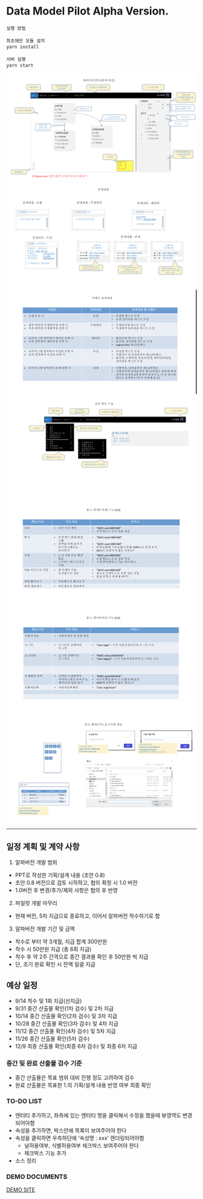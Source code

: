 # Data Model Pilot Alpha Version.
 
```
실행 방법 

최초에만 모듈 설치
yarn install

서버 실행
yarn start

```

![Data Model Pilot](./public/img/data_model_img.png)
![Data Model Pilot Detail_2](./public/img/data_model_img2.png)
![Data Model Pilot Detail_3](./public/img/data_model_img3.png)
![Data Model Pilot Detail_4](./public/img/data_model_img4.png)
![Data Model Pilot Detail_5](./public/img/data_model_img5.png)
![Data Model Pilot Detail_6](./public/img/data_model_img6.png)
![Data Model Pilot Detail_7](./public/img/data_model_img7.png)



---

## 일정 계획 및 계약 사항

1. 알파버전 개발 범위

- PPT로 작성한 기획/설계 내용 (초안 0.8)
- 초안 0.8 버전으로 검토 시작하고, 협의 확정 시 1.0 버전
- 1.0버전 후 변경/추가/제외 사항은 협의 후 반영

2. 파일럿 개발 마무리

- 현재 버전, 5차 지급으로 종료하고, 이어서 알파버전 착수하기로 함

3. 알파버전 개발 기간 및 금액
- 착수로 부터 약 3개월, 지급 합계 300만원
- 착수 시 50만원 지급 (총 6회 지급)
- 착수 후 약 2주 간격으로 중간 결과물 확인 후 50만원 씩 지급
- 단, 조기 완료 확인 시 잔액 일괄 지급

## 예상 일정
- 9/14 착수 및 1회 지급(선지급)
- 9/31 중간 산출물 확인(1차 검수) 및 2차 지급
- 10/14 중간 산출물 확인(2차 검수) 및 3차 지급
- 10/28 중간 산출물 확인(3차 검수) 및 4차 지급
- 11/12 중간 산출물 확인(4차 검수) 및 5차 지급
- 11/26 중간 산출물 확인(5차 검수)
- 12/9 최종 산출물 확인(최종 6차 검수) 및 최종 6차 지급

### 중간 및 완료 산출물 검수 기준
- 중간 산출물은 목표 범위 대비 진행 정도 고려하여 검수
- 완료 산출물은 목표한 1.의 기획/설계 내용 반영 여부 최종 확인



### TO-DO LIST
- 엔터티 추가하고, 좌측에 있는 엔터티 명을 클릭해서 수정을 했을때 뷰영역도 변경되어야함
- 속성을 추가하면, 박스안에 목록이 보여주어야 한다
- 속성을 클릭하면 우측하단에 ‘속성명 : xxx’ 렌더링되어야함
    - 널허용여부, 식별허용여부 체크박스 보여주어야 한다
    - 체크박스 기능 추가
- 소스 정리

### DEMO DOCUMENTS
[DEMO SITE](https://elstar.themenate.net/docs/documentation/introduction)